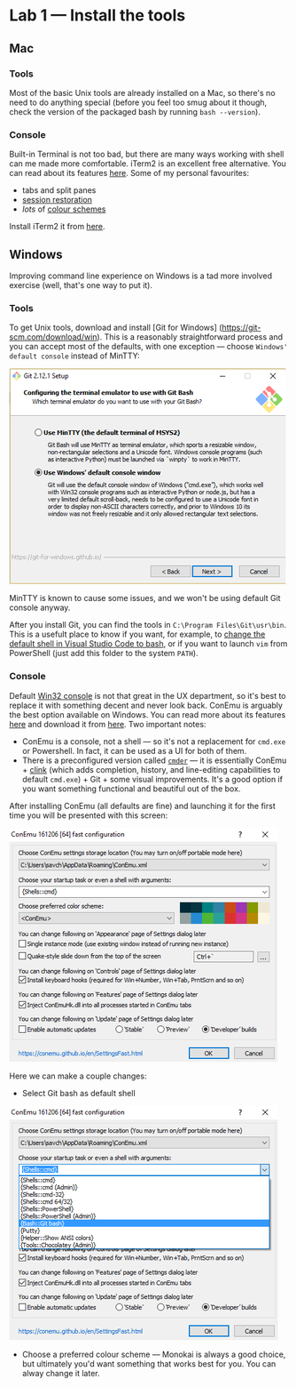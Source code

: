 # Lab 1 — Install the tools

## Mac
### Tools
Most of the basic Unix tools are already installed on a Mac, so there's no need to do anything special (before you feel too smug about it though, check the version of the packaged bash by running `bash --version`).

### Console
Built-in Terminal is not too bad, but there are many ways working with shell can me made more comfortable. iTerm2 is an excellent free alternative. You can read about its features [here](https://www.iterm2.com/features.html). Some of my personal favourites:
* tabs and split panes
* [session restoration](https://www.iterm2.com/documentation-restoration.html)
* *lots* of [colour schemes](http://iterm2colorschemes.com/)

Install iTerm2 it from [here](https://www.iterm2.com/downloads.html).

## Windows
Improving command line experience on Windows is a tad more involved exercise (well, that's one way to put it).

### Tools
To get Unix tools, download and install [Git for Windows] (https://git-scm.com/download/win). This is a reasonably straightforward process and you can accept most of the defaults, with one exception — choose `Windows' default console` instead of MinTTY:

![](img/git_1.png "Select Windows' default console")

MinTTY is known to cause some issues, and we won't be using default Git console anyway.

After you install Git, you can find the tools in `C:\Program Files\Git\usr\bin`. This is a usefult place to know if you want, for example, to [change the default shell in Visual Studio Code to bash](https://code.visualstudio.com/docs/editor/integrated-terminal#_configuration), or if you want to launch `vim` from PowerShell (just add this folder to the system `PATH`).

### Console
Default [Win32 console](https://en.wikipedia.org/wiki/Win32_console) is not that great in the UX department, so it's best to replace it with something decent and never look back. ConEmu is arguably the best option available on Windows. You can read more about its features [here](https://conemu.github.io/en/) and download it from [here](https://www.fosshub.com/ConEmu.html).
Two important notes:
* ConEmu is a console, not a shell — so it's not a replacement for `cmd.exe` or Powershell. In fact, it can be used as a UI for both of them.
* There is a preconfigured version called [`cmder`](http://cmder.net/) — it is essentially ConEmu + [clink](https://mridgers.github.io/clink/) (which adds completion, history, and line-editing capabilities to default `cmd.exe`) + Git + some visual improvements. It's a good option if you want something functional and beautiful out of the box.

After installing ConEmu (all defaults are fine) and launching it for the first time you will be presented with this screen:

![](img/conemu_1.png "ConEmu first start screen")

Here we can make a couple changes:
* Select Git bash as default shell

![](img/conemu_2.png "Setting Git bash as default shell")

* Choose a preferred colour scheme — Monokai is always a good choice, but ultimately you'd want something that works best for you. You can alway change it later.
